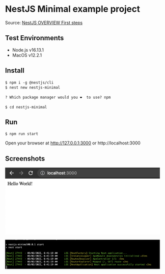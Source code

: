 # NestJS Minimal example project
Source: [NestJS OVERVIEW First steps](https://docs.nestjs.com/first-steps)

## Test Environments
- Node.js v16.13.1
- MacOS v12.2.1

## Install
```ssh
$ npm i -g @nestjs/cli
$ nest new nestjs-minimal

? Which package manager would you ❤️  to use? npm

$ cd nestjs-minimal
```

## Run
```ssh
$ npm run start
```

Open your browser at http://127.0.0.1:3000 or http://localhost:3000

## Screenshots
![localhost:3000](screenshots/localhost-3000.png)

![log](screenshots/log.png)
